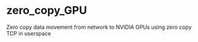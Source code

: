 # zero_copy_GPU
Zero copy data movement from network to NVIDIA GPUs using zero copy TCP in userspace
